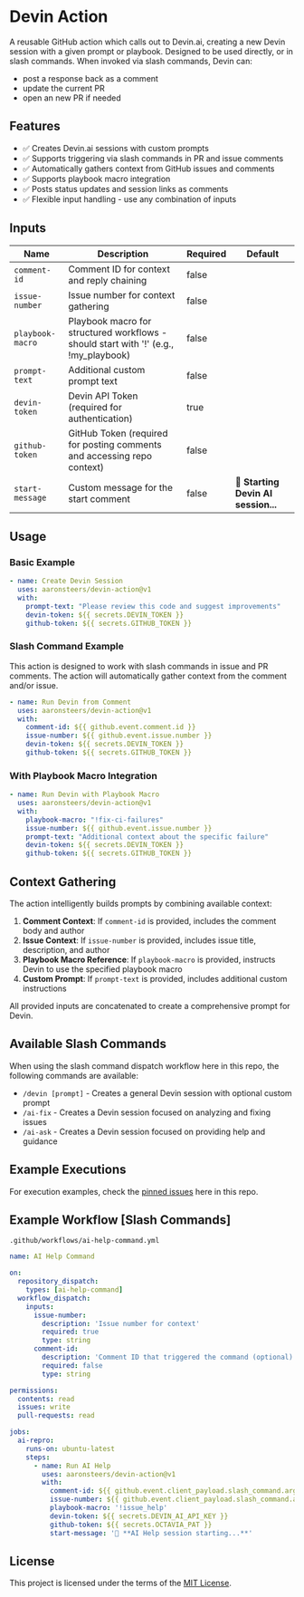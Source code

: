 # Devin Action

A reusable GitHub action which calls out to Devin.ai, creating a new Devin session with a given prompt or playbook. Designed to be used directly, or in slash commands. When invoked via slash commands, Devin can:
- post a response back as a comment
- update the current PR
- open an new PR if needed

## Features

- ✅ Creates Devin.ai sessions with custom prompts
- ✅ Supports triggering via slash commands in PR and issue comments
- ✅ Automatically gathers context from GitHub issues and comments
- ✅ Supports playbook macro integration
- ✅ Posts status updates and session links as comments
- ✅ Flexible input handling - use any combination of inputs

## Inputs

| Name           | Description                                                                 | Required | Default  |
|----------------|-----------------------------------------------------------------------------|----------|----------|
| `comment-id`   | Comment ID for context and reply chaining                                  | false    |          |
| `issue-number` | Issue number for context gathering                                          | false    |          |
| `playbook-macro` | Playbook macro for structured workflows - should start with '!' (e.g., !my_playbook) | false    |          |
| `prompt-text`  | Additional custom prompt text                                               | false    |          |
| `devin-token`  | Devin API Token (required for authentication)                              | true     |          |
| `github-token` | GitHub Token (required for posting comments and accessing repo context)    | false    |          |
| `start-message`| Custom message for the start comment                                       | false    | 🤖 **Starting Devin AI session...** |

## Usage

### Basic Example

```yaml
- name: Create Devin Session
  uses: aaronsteers/devin-action@v1
  with:
    prompt-text: "Please review this code and suggest improvements"
    devin-token: ${{ secrets.DEVIN_TOKEN }}
    github-token: ${{ secrets.GITHUB_TOKEN }}
```

### Slash Command Example

This action is designed to work with slash commands in issue and PR comments. The action will automatically gather context from the comment and/or issue.

```yaml
- name: Run Devin from Comment
  uses: aaronsteers/devin-action@v1
  with:
    comment-id: ${{ github.event.comment.id }}
    issue-number: ${{ github.event.issue.number }}
    devin-token: ${{ secrets.DEVIN_TOKEN }}
    github-token: ${{ secrets.GITHUB_TOKEN }}
```

### With Playbook Macro Integration

```yaml
- name: Run Devin with Playbook Macro
  uses: aaronsteers/devin-action@v1
  with:
    playbook-macro: "!fix-ci-failures"
    issue-number: ${{ github.event.issue.number }}
    prompt-text: "Additional context about the specific failure"
    devin-token: ${{ secrets.DEVIN_TOKEN }}
    github-token: ${{ secrets.GITHUB_TOKEN }}
```

## Context Gathering

The action intelligently builds prompts by combining available context:

1. **Comment Context**: If `comment-id` is provided, includes the comment body and author
2. **Issue Context**: If `issue-number` is provided, includes issue title, description, and author  
3. **Playbook Macro Reference**: If `playbook-macro` is provided, instructs Devin to use the specified playbook macro
4. **Custom Prompt**: If `prompt-text` is provided, includes additional custom instructions

All provided inputs are concatenated to create a comprehensive prompt for Devin.

## Available Slash Commands

When using the slash command dispatch workflow here in this repo, the following commands are available:

- `/devin [prompt]` - Creates a general Devin session with optional custom prompt
- `/ai-fix` - Creates a Devin session focused on analyzing and fixing issues
- `/ai-ask` - Creates a Devin session focused on providing help and guidance

## Example Executions

For execution examples, check the [pinned issues](https://github.com/aaronsteers/devin-action/issues) here in this repo.

## Example Workflow [Slash Commands]

`.github/workflows/ai-help-command.yml`

```yml
name: AI Help Command

on:
  repository_dispatch:
    types: [ai-help-command]
  workflow_dispatch:
    inputs:
      issue-number:
        description: 'Issue number for context'
        required: true
        type: string
      comment-id:
        description: 'Comment ID that triggered the command (optional)'
        required: false
        type: string

permissions:
  contents: read
  issues: write
  pull-requests: read

jobs:
  ai-repro:
    runs-on: ubuntu-latest
    steps:
      - name: Run AI Help
        uses: aaronsteers/devin-action@v1
        with:
          comment-id: ${{ github.event.client_payload.slash_command.args.named.comment-id || inputs.comment-id }}
          issue-number: ${{ github.event.client_payload.slash_command.args.named.issue || inputs.issue-number }}
          playbook-macro: '!issue_help'
          devin-token: ${{ secrets.DEVIN_AI_API_KEY }}
          github-token: ${{ secrets.OCTAVIA_PAT }}
          start-message: '🤖 **AI Help session starting...**'
```

## License

This project is licensed under the terms of the [MIT License](LICENSE).
